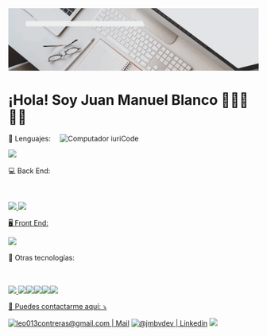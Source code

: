 <img src="./banner.gif" alt="juanm"/>

<h1>¡Hola! Soy Juan Manuel Blanco 👨🏻‍💻🙋🏻</h1>

<img src="https://raw.githubusercontent.com/MicaelliMedeiros/micaellimedeiros/master/image/computer-illustration.png" min-width="400px" max-width="400px" width="400px" align="right" margin="0 0 50px 0" alt="Computador iuriCode">

<p align="left">
  🦄 Lenguajes: 

</p>
<p align="left">
 
   <a href="https://skillicons.dev">
    <img src="https://skillicons.dev/icons?i=html,css,javascript" />
  </a>
</p>
<p align="left">
  💻 Back End: 

</p>
<p align="left">
 
   <a href="https://skillicons.dev">
    <img src="https://skillicons.dev/icons?i=nodejs,expressjs,postgres,firebase" />
       <img height=50 src="https://www.svgrepo.com/show/354333/sequelize.svg"/><img height=50 
  </a>
</p>
<p align="left">
  🖥️ Front End: 

</p>
<p align="left">
 
   <a href="https://skillicons.dev">
    <img src="https://skillicons.dev/icons?i=react,redux,styledcomponents,bootstrap,sass" />
  </a>
</p>


<p align="left">
  💼 Otras tecnologías: 
</p>
<p align="left">
 
   <a href="https://skillicons.dev">
    <img src="https://skillicons.dev/icons?i=git,github" />
      <img height=50 src="https://www.svgrepo.com/show/354202/postman-icon.svg"/><img height=50 
      <img height=50 src="https://www.svgrepo.com/show/349532/trello.svg"/><img height=50 
     <img height=50 src="https://cdn-icons-png.flaticon.com/512/5065/5065388.png"/><img height=50 
      <img height=50 src="https://www.svgrepo.com/show/75896/psd.svg"/><img height=50  
      <img height=50 src="https://www.svgrepo.com/show/349509/slack.svg"/><img height=50 
                                                                                
  </a>
</p>

<p align="left">
  💌 Puedes contactarme aquí: ⤵️
</p>

<p align="left">
  <a href="mailto:jmbv.dev@gmail.com" target="_BLANK" alt="Gmail">
  <img src="https://img.shields.io/badge/-Gmail-FF0000?style=flat-square&labelColor=FF0000&logo=gmail&logoColor=white&link=LINK-DO-SEU-EMAIL" alt="leo013contreras@gmail.com | Mail" /></a>

  <a href="https://www.linkedin.com/in/jmbv-dev/"  target="_BLANK" alt="Linkedin">
  <img src="https://img.shields.io/badge/-Linkedin-0e76a8?style=flat-square&logo=Linkedin&logoColor=white&link=LINK-DO-SEU-LINKEDIN" alt="@jmbvdev | Linkedin" /></a>

  <a href="https://api.whatsapp.com/send?phone=59177031730"  target="_BLANK" alt="WhatsApp">
  <img src="https://img.shields.io/badge/-WhatsApp-25d366?style=flat-square&labelColor=25d366&logo=whatsapp&logoColor=white&link=API-DO-SEU-WHATSAPP"/></a>
</p>  




